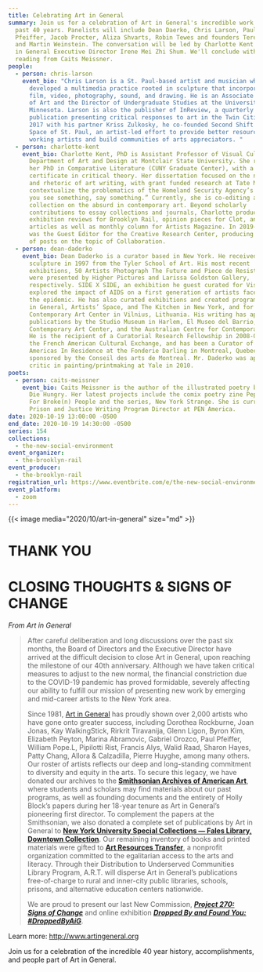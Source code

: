 ```yaml
---
title: Celebrating Art in General
summary: Join us for a celebration of Art in General's incredible work over the
  past 40 years. Panelists will include Dean Daerko, Chris Larson, Paul
  Pfeiffer, Jacob Procter, Aliza Shvarts, Robin Tewes and founders Teresa Liszka
  and Martin Weinstein. The conversation will be led by Charlotte Kent and Art
  in General Executive Director Irene Mei Zhi Shum. We'll conclude with a poetry
  reading from Caits Meissner.
people:
  - person: chris-larson
    event_bio: "Chris Larson is a St. Paul-based artist and musician who has
      developed a multimedia practice rooted in sculpture that incorporates
      film, video, photography, sound, and drawing. He is an Associate Professor
      of Art and the Director of Undergraduate Studies at the University of
      Minnesota. Larson is also the publisher of InReview, a quarterly print
      publication presenting critical responses to art in the Twin Cities. In
      2017 with his partner Kriss Zulkosky, he co-founded Second Shift Studio
      Space of St. Paul, an artist-led effort to provide better resources to
      working artists and build communities of arts appreciators. "
  - person: charlotte-kent
    event_bio: Charlotte Kent, PhD is Assistant Professor of Visual Culture in the
      Department of Art and Design at Montclair State University. She received
      her PhD in Comparative Literature (CUNY Graduate Center), with a
      certificate in critical theory. Her dissertation focused on the narratives
      and rhetoric of art writing, with grant funded research at Tate Modern, to
      contextualize the problematics of the Homeland Security Agency’s claim “if
      you see something, say something.” Currently, she is co-editing a
      collection on the absurd in contemporary art. Beyond scholarly
      contributions to essay collections and journals, Charlotte produces
      exhibition reviews for Brooklyn Rail, opinion pieces for Clot, and feature
      articles as well as monthly column for Artists Magazine. In 2019-2020, she
      was the Guest Editor for the Creative Research Center, producing a series
      of posts on the topic of Collaboration.
  - person: dean-daderko
    event_bio: Dean Daderko is a curator based in New York. He received his BFA in
      sculpture in 1997 from the Tyler School of Art. His most recent
      exhibitions, 50 Artists Photograph The Future and Piece de Resistance,
      were presented by Higher Pictures and Larissa Goldston Gallery,
      respectively. SIDE X SIDE, an exhibition he guest curated for Visual AIDS,
      explored the impact of AIDS on a first generation of artists faced with
      the epidemic. He has also curated exhibitions and created programs for Art
      in General, Artists’ Space, and The Kitchen in New York, and for the
      Contemporary Art Center in Vilnius, Lithuania. His writing has appeared in
      publications by the Studio Museum in Harlem, El Museo del Barrio, P.S.1
      Contemporary Art Center, and the Australian Centre for Contemporary Arts.
      He is the recipient of a Curatorial Research Fellowship in 2008-09 from
      the French American Cultural Exchange, and has been a Curator of The
      Americas In Residence at the Fonderie Darling in Montreal, Quebec,
      sponsored by the Conseil des arts de Montreal. Mr. Daderko was appointed
      critic in painting/printmaking at Yale in 2010.
poets:
  - person: caits-meissner
    event_bio: Caits Meissner is the author of the illustrated poetry book Let It
      Die Hungry. Her latest projects include the comix poetry zine Pep Talks
      For Broke(n) People and the series, New York Strange. She is currently the
      Prison and Justice Writing Program Director at PEN America.
date: 2020-10-19 13:00:00 -0500
end_date: 2020-10-19 14:30:00 -0500
series: 154
collections:
  - the-new-social-environment
event_organizer:
  - the-brooklyn-rail
event_producer:
  - the-brooklyn-rail
registration_url: https://www.eventbrite.com/e/the-new-social-environment-154-celebrating-art-in-general-tickets-125645975495
event_platform:
  - zoom
---
```

{{< image media="2020/10/art-in-general" size="md" >}}

# **THANK YOU**

# **CLOSING THOUGHTS & SIGNS OF CHANGE**

*From Art in General*

> After careful deliberation and long discussions over the past six months, the Board of Directors and the Executive Director have arrived at the difficult decision to close Art in General, upon reaching the milestone of our 40th anniversary. Although we have taken critical measures to adjust to the new normal, the financial constriction due to the COVID-19 pandemic has proved formidable, severely affecting our ability to fulfill our mission of presenting new work by emerging and mid-career artists to the New York area.
>
> Since 1981, [Art in General](http://www.artingeneral.org) has proudly shown over 2,000 artists who have gone onto greater success, including Dorothea Rockburne, Joan Jonas, Kay WalkingStick, Rirkrit Tiravanija, Glenn Ligon, Byron Kim, Elizabeth Peyton, Marina Abramovic, Gabriel Orozco, Paul Pfeiffer, William Pope.L, Pipilotti Rist, Francis Alys, Walid Raad, Sharon Hayes, Patty Chang, Allora & Calzadilla, Pierre Huyghe, among many others. Our roster of artists reflects our deep and long-standing commitment to diversity and equity in the arts. To secure this legacy, we have donated our archives to the **[Smithsonian Archives of American Art](https://www.aaa.si.edu/)**, where students and scholars may find materials about our past programs, as well as founding documents and the entirety of Holly Block’s papers during her 18-year tenure as Art in General’s pioneering first director. To complement the papers at the Smithsonian, we also donated a complete set of publications by Art in General to **[New York University Special Collections — Fales Library, Downtown Collection](https://guides.nyu.edu/downtown-collection)**. Our remaining inventory of books and printed materials were gifted to **[Art Resources Transfer](https://www.artresourcestransfer.org/)**, a nonprofit organization committed to the egalitarian access to the arts and literacy. Through their Distribution to Underserved Communities Library Program, A.R.T. will disperse Art in General’s publications free-of-charge to rural and inner-city public libraries, schools, prisons, and alternative education centers nationwide.
>
> We are proud to present our last New Commission, ***[Project 270: Signs of Change](http://www.artingeneral.org/exhibitions/706)*** and online exhibition ***[Dropped By and Found You: #DroppedByAiG](http://www.artingeneral.org/exhibitions/704)***.

Learn more: <http://www.artingeneral.org>

Join us for a celebration of the incredible 40 year history, accomplishments, and people part of Art in General.